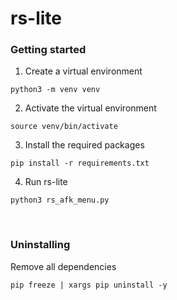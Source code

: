 # rs-lite

### Getting started

1. Create a virtual environment
```
python3 -m venv venv
```
2. Activate the virtual environment
```
source venv/bin/activate
```
3. Install the required packages 
```
pip install -r requirements.txt
```
4. Run rs-lite
```
python3 rs_afk_menu.py
```
<br>

### Uninstalling

Remove all dependencies
```
pip freeze | xargs pip uninstall -y
```